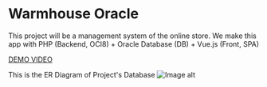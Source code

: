 # Warmhouse Oracle


This project will be a management system of the online store. We make this app with PHP (Backend, OCI8) + Oracle Database (DB) + Vue.js (Front, SPA)

[DEMO VIDEO](https://youtu.be/3BjgHkhqIVg)

This is the ER Diagram of Project's Database
![Image alt](https://github.com/zydoracleproject/oracle_project/raw/master/er_diagram.png)

